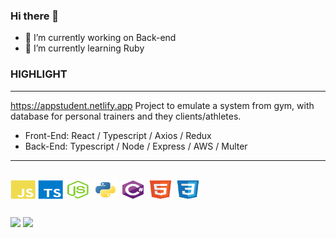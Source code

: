 ### Hi there 👋

 - 🔭 I’m currently working on Back-end
 - 🌱 I’m currently learning Ruby

   




### HIGHLIGHT
--------------------------------------------------------------------------------------------------------------------------------------------------
https://appstudent.netlify.app
Project to emulate a system from gym, with database for personal trainers and they clients/athletes.

- Front-End: React / Typescript / Axios / Redux
- Back-End: Typescript / Node / Express / AWS / Multer 
--------------------------------------------------------------------------------------------------------------------------------------------------

<div style="display: inline_block"><br>
  <img align="center" s" height="30" width="40" src="https://raw.githubusercontent.com/devicons/devicon/master/icons/javascript/javascript-plain.svg">
  <img align="center" " height="30" width="40" src="https://raw.githubusercontent.com/devicons/devicon/master/icons/typescript/typescript-plain.svg">
 <img align="center"  height="30" width="40" src="https://raw.githubusercontent.com/devicons/devicon/master/icons/nodejs/nodejs-original.svg">
  <img align="center"  height="30" width="40" src="https://raw.githubusercontent.com/devicons/devicon/master/icons/python/python-original.svg">
  <img align="center"  height="30" width="40" src="https://raw.githubusercontent.com/devicons/devicon/master/icons/csharp/csharp-original.svg">
  <img align="center"  height="30" width="40" src="https://raw.githubusercontent.com/devicons/devicon/master/icons/html5/html5-original.svg">
  <img align="center"  height="30" width="40" src="https://raw.githubusercontent.com/devicons/devicon/master/icons/css3/css3-original.svg">
</div>
  
  ##
 
<div> 
 <a href = "mailto:alexlb.webdev@gmail.com"><img src="https://img.shields.io/badge/-Gmail-%23333?style=for-the-badge&logo=gmail&logoColor=white" target="_blank"></a>
  <a href="https://www.linkedin.com/in/alexbdev/" target="_blank"><img src="https://img.shields.io/badge/-LinkedIn-%230077B5?style=for-the-badge&logo=linkedin&logoColor=white" target="_blank"></a> 
  
</div>
